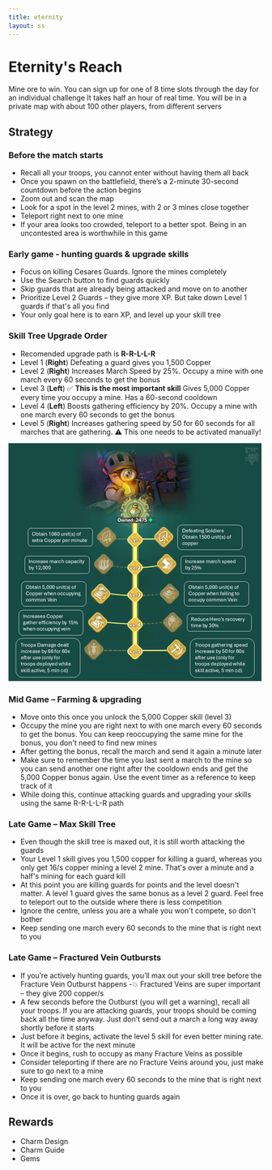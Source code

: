 ```yaml
---
title: eternity
layout: ss
---
```

# Eternity's Reach

Mine ore to win. You can sign up for one of 8 time slots through the day for an individual challenge
It takes half an hour of real time. You will be in a private map with about 100 other players, from different servers

## Strategy

### Before the match starts
- Recall all your troops, you cannot enter without having them all back
- Once you spawn on the battlefield, there’s a 2-minute 30-second countdown before the action begins
- Zoom out and scan the map
- Look for a spot in the level 2 mines, with 2 or 3 mines close together
- Teleport right next to one mine
- If your area looks too crowded, teleport to a better spot. Being in an uncontested area is worthwhile in this game

### Early game - hunting guards & upgrade skills
- Focus on killing Cesares Guards. Ignore the mines completely
- Use the Search button to find guards quickly
- Skip guards that are already being attacked and move on to another
- Prioritize Level 2 Guards – they give more XP. But take down Level 1 guards if that's all you find
- Your only goal here is to earn XP, and level up your skill tree

### Skill Tree Upgrade Order
- Recomended upgrade path is **R-R-L-L-R**
- Level 1 (**Right**) Defeating a guard gives you 1,500 Copper
- Level 2 (**Right**) Increases March Speed by 25%. Occupy a mine with one march every 60 seconds to get the bonus
- Level 3 (**Left**) ✅ **This is the most important skill** Gives 5,000 Copper every time you occupy a mine. Has a 60-second cooldown 
- Level 4 (**Left**) Boosts gathering efficiency by 20%. Occupy a mine with one march every 60 seconds to get the bonus
- Level 5 (**Right**) Increases gathering speed by 50 for 60 seconds for all marches that are gathering. ⚠️ This one needs to be activated manually!

![Eternity's Reach skill tree](/assets/img/eternity-skill-tree.webp)

### Mid Game – Farming & upgrading
- Move onto this once you unlock the 5,000 Copper skill (level 3)
- Occupy the mine you are right next to with one march every 60 seconds to get the bonus.
You can keep reoccupying the same mine for the bonus, you don't need to find new mines
- After getting the bonus, recall the march and send it again a minute later
- Make sure to remember the time you last sent a march to the mine so you can send another one right after the cooldown ends and get the 5,000 Copper bonus again. Use the event timer as a reference to keep track of it
- While doing this, continue attacking guards and upgrading your skills using the same R-R-L-L-R path

### Late Game – Max Skill Tree
- Even though the skill tree is maxed out, it is still worth attacking the guards
- Your Level 1 skill gives you 1,500 copper for killing a guard, whereas you only get 16/s copper mining a level 2 mine.
That's over a minute and a half's mining for each guard kill
- At this point you are killing guards for points and the level doesn't matter. A level 1 guard gives the same bonus as a level 2 guard.
Feel free to teleport out to the outside where there is less competition
- Ignore the centre, unless you are a whale you won't compete, so don't bother
- Keep sending one march every 60 seconds to the mine that is right next to you

### Late Game – Fractured Vein Outbursts
- If you’re actively hunting guards, you’ll max out your skill tree before the Fracture Vein Outburst happens
-💥 Fractured Veins are super important – they give 200 copper/s
- A few seconds before the Outburst (you will get a warning), recall all your troops.
If you are attacking guards, your troops should be coming back all the time anyway.
Just don't send out a march a long way away shortly before it starts
- Just before it begins, activate the level 5 skill for even better mining rate. It will be active for the next minute
- Once it begins, rush to occupy as many Fracture Veins as possible
- Consider teleporting if there are no Fracture Veins around you, just make sure to go next to a mine
- Keep sending one march every 60 seconds to the mine that is right next to you
- Once it is over, go back to hunting guards again

## Rewards
- Charm Design
- Charm Guide
- Gems
